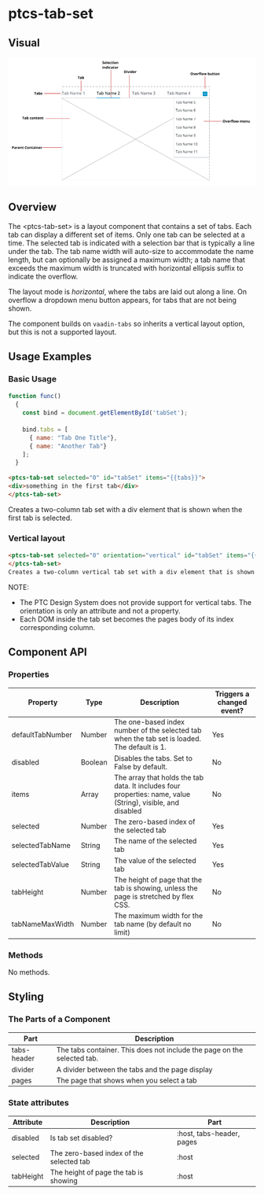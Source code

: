 # ptcs-tab-set

## Visual


<img src="img/ptcs-tabs.png">


## Overview

The &lt;ptcs-tab-set&gt; is a layout component that contains a set of tabs. Each tab can display a different set of items. Only one tab can be selected at a time. The selected tab is indicated with a selection bar that is typically a line under the tab. The tab name width will auto-size to accommodate the name length, but can optionally be assigned a maximum width; a tab name that exceeds the maximum width is truncated with horizontal ellipsis suffix to indicate the overflow.

The layout mode is _horizontal_, where the tabs are laid out along a line. On overflow a dropdown menu button appears, for tabs that are not being shown. 

The component builds on `vaadin-tabs` so inherits a vertical layout option, but this is not a supported layout.

## Usage Examples

### Basic Usage

~~~javascript
function func()
  {
    const bind = document.getElementById('tabSet');

    bind.tabs = [
      { name: "Tab One Title"},
      { name: "Another Tab"}
    ];
  }
~~~

~~~html
<ptcs-tab-set selected="0" id="tabSet" items="{{tabs}}">
<div>something in the first tab</div>
</ptcs-tab-set>
~~~
Creates a two-column tab set with a div element that is shown when the first tab is selected.

### Vertical layout

~~~html
<ptcs-tab-set selected="0" orientation="vertical" id="tabSet" items="{{tabs}}">
</ptcs-tab-set>
Creates a two-column vertical tab set with a div element that is shown when the first tab is selected, without overflow or
~~~

NOTE:
* The PTC Design System does not provide support for vertical tabs. The orientation is only an attribute and not a property.
* Each DOM inside the tab set becomes the pages body of its index corresponding column.

## Component API

### Properties
| Property | Type | Description |  Triggers a changed event? |
|----------|------|-------------|----------------------------|
| defaultTabNumber | Number | The one-based index number of the selected tab when the tab set is loaded. The default is 1. | Yes |
| disabled | Boolean | Disables the tabs. Set to False by default. | No |
| items | Array | The array that holds the tab data. It includes four properties: name, value (String), visible, and disabled | No |
| selected | Number | The zero-based index of the selected tab | Yes |
| selectedTabName | String | The name of the selected tab | Yes |
| selectedTabValue | String | The value of the selected tab |Yes |
| tabHeight | Number | The height of page that the tab is showing, unless the page is stretched by flex CSS. | No |
| tabNameMaxWidth | Number | The maximum width for the tab name (by default no limit) | No |

### Methods
No methods.


## Styling

### The Parts of a Component

| Part | Description |
|-----------|-------------|
|tabs-header| The tabs container. This does not include the page on the selected tab. |
|divider| A divider between the tabs and the page display |
|pages| The page that shows when you select a tab |

### State attributes

| Attribute | Description           | Part  |
|-----------|-----------------------|-------|
| disabled  | Is tab set disabled? | :host, tabs-header, pages |
| selected  | The zero-based index of the selected tab | :host |
| tabHeight | The height of page the tab is showing | :host |



